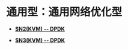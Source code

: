 # 通用型：通用网络优化型<a name="ZH-CN_TOPIC_0114103978"></a>

-   **[SN2\(KVM\) -- DPDK](SN2(KVM)----DPDK.md)**  

-   **[SN3\(KVM\) -- DPDK](SN3(KVM)----DPDK.md)**  


